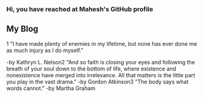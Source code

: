 ### Hi, you have reached at Mahesh's GitHub profile

## My Blog

<!-- BLOG-POST-LIST:START -->1 &quot;I have made plenty of enemies in my lifetime, but none has ever done me as much injury as I do myself.&quot; 
 -by Kathryn L. Nelson2 &quot;And so faith is closing your eyes and following the breath of your soul down to the bottom of life, where existence and nonexistence have merged into irrelevance. All that matters is the little part you play in the vast drama.&quot; 
 -by Gordon Atkinson3 &quot;The body says what words cannot.&quot; 
 -by Martha Graham<!-- BLOG-POST-LIST:END -->

<!--


- 🌱 I’m currently learning the things that I don't know.
- 💬 About me? ...
I am INFJ-A, most of the time. Having a discussion about human psychology, count me in. Apart from that I am interested in Science, The Universe, and all other super cool stuff including UFO/UAPs
- 📫 Wanna reach me?: You can ping me at any of the socials that you find at this page. I am not super active, but I will reply if I see your message.
- 😄 Pronouns: He would be fine
- ⚡ Fun fact: Did you know that the center of the Donut is 100% fat free
-->
